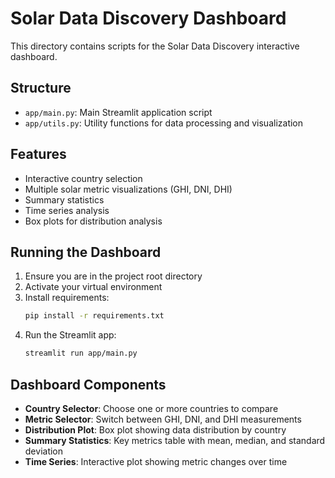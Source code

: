 # Solar Data Discovery Dashboard

This directory contains scripts for the Solar Data Discovery interactive dashboard.

## Structure

- `app/main.py`: Main Streamlit application script
- `app/utils.py`: Utility functions for data processing and visualization

## Features

- Interactive country selection
- Multiple solar metric visualizations (GHI, DNI, DHI)
- Summary statistics
- Time series analysis
- Box plots for distribution analysis

## Running the Dashboard

1. Ensure you are in the project root directory
2. Activate your virtual environment
3. Install requirements:
   ```bash
   pip install -r requirements.txt
   ```
4. Run the Streamlit app:
   ```bash
   streamlit run app/main.py
   ```

## Dashboard Components

- **Country Selector**: Choose one or more countries to compare
- **Metric Selector**: Switch between GHI, DNI, and DHI measurements
- **Distribution Plot**: Box plot showing data distribution by country
- **Summary Statistics**: Key metrics table with mean, median, and standard deviation
- **Time Series**: Interactive plot showing metric changes over time